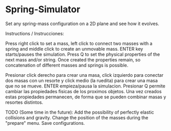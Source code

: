 # Spring-Simulator
Set any spring-mass configuration on a 2D plane and see how it evolves. 

Instructions / Instrucciones:

Press right click to set a mass, left click to connect two masses with a spring
and middle click to create an unmovable mass. ENTER key starts/pauses the simulation.
Press Q to set the physical properties of the next mass and/or string. Once created
the properties remain, so concatenation of different masses and springs is possible.

Presionar click derecho para crear una masa, click izquierdo para conectar dos masas con un resorte
y click medio (la ruedita) para crear una masa que no se mueve. ENTER empieza/pausa la simulacion.
Presionar Q permite cambiar las propiedades fisicas de los proximos objetos. Una vez creados estas
propiedades permanecen, de forma que se pueden combinar masas y resortes distintos.

TODO (Some time in the future): 
Add the possibility of perfectly elastic collisions and gravity. Change the position of the masses
during the "prepare" menu. Save configurations.
